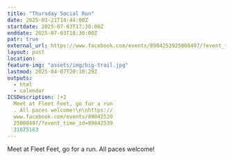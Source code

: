 ```yaml
---
title: "Thursday Social Run"
date: 2025-03-21T14:44:00Z
startdate: 2025-07-03T17:30:00Z
enddate: 2025-07-03T18:30:00Z
patr: true
external_url: https://www.facebook.com/events/8984253925008497/?event_time_id=8984253931675163
layout: post
location: 
feature-img: "assets/img/big-trail.jpg"
lastmod: 2025-04-07T20:10:29Z
outputs:
  - html
  - calendar
ICSDescription: |+2
  Meet at Fleet Feet, go for a run  . All paces welcome!\n\nhttps://  www.facebook.com/events/89842539  25008497/?event_time_id=89842539  31675163
---
```


Meet at Fleet Feet, go for a run. All paces welcome!<br>
  <br>
  
